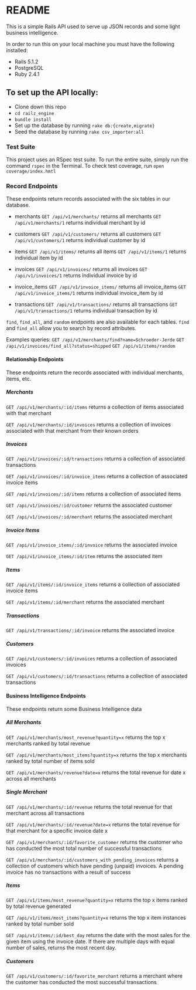 # README

This is a simple Rails API used to serve up JSON records and some light business intelligence.

In order to run this on your local machine you must have the following installed:

  - Rails 5.1.2
  - PostgreSQL
  - Ruby 2.4.1

## To set up the API locally:

- Clone down this repo
- `cd railz_engine`
- `bundle install`
- Set up the database by running `rake db:{create,migrate}`
- Seed the database by running `rake csv_importer:all`

### Test Suite

This project uses an RSpec test suite. To run the entire suite, simply run the command `rspec` in the Terminal. To check test coverage, run `open coverage/index.hmtl`


### Record Endpoints

These endpoints return records associated with the six tables in our database.

  * merchants
    `GET /api/v1/merchants/` returns all merchants
    `GET /api/v1/merchants/1` returns individual merchant by id

  * customers
    `GET /api/v1/customers/` returns all customers
    `GET /api/v1/customers/1` returns individual customer by id

  * items
    `GET /api/v1/items/` returns all items
    `GET /api/v1/items/1` returns individual item by id

  * invoices
    `GET /api/v1/invoices/` returns all invoices
    `GET /api/v1/invoices/1` returns individual invoice by id

  * invoice_items
    `GET /api/v1/invoice_items/` returns all invoice_items
    `GET /api/v1/invoice_items/1` returns individual invoice_item by id

  * transactions
    `GET /api/v1/transactions/` returns all transactions
    `GET /api/v1/transactions/1` returns individual transaction by id

`find`, `find_all`, and `random` endpoints are also available for each tables. `find` and `find_all` allow you to search by record attributes.

Examples queries:
`GET /api/v1/merchants/find?name=Schroeder-Jerde`
`GET /api/v1/invoices/find_all?status=shipped`
`GET /api/v1/items/random`

#### Relationship Endpoints
These endpoints return the records associated with individual merchants, items, etc.

##### Merchants

`GET /api/v1/merchants/:id/items` returns a collection of items associated with that merchant

`GET /api/v1/merchants/:id/invoices` returns a collection of invoices associated with that merchant from their known orders

##### Invoices

`GET /api/v1/invoices/:id/transactions` returns a collection of associated transactions

`GET /api/v1/invoices/:id/invoice_items` returns a collection of associated invoice items

`GET /api/v1/invoices/:id/items` returns a collection of associated items

`GET /api/v1/invoices/:id/customer` returns the associated customer

`GET /api/v1/invoices/:id/merchant` returns the associated merchant

##### Invoice Items

`GET /api/v1/invoice_items/:id/invoice` returns the associated invoice

`GET /api/v1/invoice_items/:id/item` returns the associated item

##### Items

`GET /api/v1/items/:id/invoice_items` returns a collection of associated invoice items

`GET /api/v1/items/:id/merchant` returns the associated merchant

##### Transactions

`GET /api/v1/transactions/:id/invoice` returns the associated invoice

##### Customers

`GET /api/v1/customers/:id/invoices` returns a collection of associated invoices

`GET /api/v1/customers/:id/transactions` returns a collection of associated transactions

#### Business Intelligence Endpoints
These endpoints return some Business Intelligence data

##### All Merchants

`GET /api/v1/merchants/most_revenue?quantity=x` returns the top x merchants ranked by total revenue

`GET /api/v1/merchants/most_items?quantity=x` returns the top x merchants ranked by total number of items sold

`GET /api/v1/merchants/revenue?date=x` returns the total revenue for date x across all merchants

##### Single Merchant

`GET /api/v1/merchants/:id/revenue` returns the total revenue for that merchant across all transactions

`GET /api/v1/merchants/:id/revenue?date=x` returns the total revenue for that merchant for a specific invoice date x

`GET /api/v1/merchants/:id/favorite_customer` returns the customer who has conducted the most total number of successful transactions

`GET /api/v1/merchants/:id/customers_with_pending_invoices` returns a collection of customers which have pending (unpaid) invoices. A pending invoice has no transactions with a result of success

##### Items

`GET /api/v1/items/most_revenue?quantity=x` returns the top x items ranked by total revenue generated

`GET /api/v1/items/most_items?quantity=x` returns the top x item instances ranked by total number sold

`GET /api/v1/items/:id/best_day` returns the date with the most sales for the given item using the invoice date. If there are multiple days with equal number of sales, returns the most recent day.

##### Customers

`GET /api/v1/customers/:id/favorite_merchant` returns a merchant where the customer has conducted the most successful transactions
